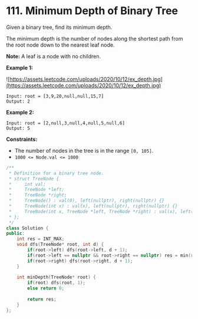 # 111. Minimum Depth of Binary Tree

Given a binary tree, find its minimum depth.

The minimum depth is the number of nodes along the shortest path from the root node down to the nearest leaf node.

**Note:** A leaf is a node with no children.

**Example 1:**

![https://assets.leetcode.com/uploads/2020/10/12/ex_depth.jpg](https://assets.leetcode.com/uploads/2020/10/12/ex_depth.jpg)

```
Input: root = [3,9,20,null,null,15,7]
Output: 2

```

**Example 2:**

```
Input: root = [2,null,3,null,4,null,5,null,6]
Output: 5

```

**Constraints:**

- The number of nodes in the tree is in the range `[0, 105]`.
- `1000 <= Node.val <= 1000`

```cpp
/**
 * Definition for a binary tree node.
 * struct TreeNode {
 *     int val;
 *     TreeNode *left;
 *     TreeNode *right;
 *     TreeNode() : val(0), left(nullptr), right(nullptr) {}
 *     TreeNode(int x) : val(x), left(nullptr), right(nullptr) {}
 *     TreeNode(int x, TreeNode *left, TreeNode *right) : val(x), left(left), right(right) {}
 * };
 */
class Solution {
public:
    int res = INT_MAX;
    void dfs(TreeNode* root, int d) {
        if(root->left) dfs(root->left, d + 1);
        if(root->left == nullptr && root->right == nullptr) res = min(res, d);
        if(root->right) dfs(root->right, d + 1);
    }
    
    int minDepth(TreeNode* root) {
        if(root) dfs(root, 1);
        else return 0;
        
        return res;
    }
};
```